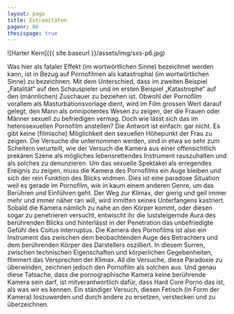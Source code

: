 ```yaml
---
layout: page
title: Extremitäten
pagenr: 06
thesispage: true
---
```

![Harter Kern]({{ site.baseurl }}/assets/img/sxs-p6.jpg)

Was hier als fataler Effekt (im wortwörtlichen Sinne) bezeichnet werden kann, ist in Bezug auf Pornofilmen als katastrophal (im wortwörtlichen Sinne) zu bezeichnen. Mit dem Unterschied, dass im zweiten Beispiel „Fatalität“ auf den Schauspieler und im ersten Beispiel „Katastrophe“ auf den (männlichen) Zuschauer zu beziehen ist. Obwohl der Pornofilm vorallem als Masturbationsvorlage dient, wird im Film grossen Wert darauf gelegt, den Mann als omnipotentes Wesen zu zeigen, der die Frauen oder Männer sexuell zu befriedigen vermag. Doch wie lässt sich das im heterosexuellen Pornofilm anstellen? Die Antwort ist einfach: gar nicht. Es gibt keine (filmische) Möglichkeit den sexuellen Höhepunkt der Frau zu zeigen. Die Versuche die unternommen werden, sind in etwa so sehr zum Scheitern verurteilt, wie der Versuch die Kamera aus einer offensichtlich prekären Szene als mögliches lebensrettendes Instrument rauszuhalten und als solches zu denunzieren. Um das sexuelle Spektakel als erregendes Ereignis zu zeigen, muss die Kamera des Pornofilms ein Auge bleiben und sich der rein Funktion des Blicks widmen. Dies ist eine paradoxe Situation weil es gerade im Pornofilm, wie in kaum einem anderen Genre, um das Berühren und Einführen geht. Der Weg zur Klimax, der gierig und geil immer mehr und immer näher ran will, wird inmitten seines Unterfangens kastriert. Sobald die Kamera nämlich zu nahe an den Körper kommt, oder diesen sogar zu penetrieren versucht, entwischt ihr die luststeigernde Aura des berührenden Blicks und hinterlässt in der Penetration das unbefriedigte Gefühl des Coitus interruptus. Die Kamera des Pornofilms ist also ein Instrument das zwischen dem beobachtenden Auge des Betrachters und dem berührenden Körper des Darstellers oszilliert. In diesem Surren, zwischen technischen Eigenschaften und körperlichen Gegebenheiten, flimmert das Versprechen der Klimax. All die Versuche, diese Paradoxie zu überwinden, zeichnen jedoch den Pornofilm als solchen aus. Und genau diese Tatsache, dass die pornographische Kamera keine berührende Kamera sein darf, ist mitverantwortlich dafür, dass Hard Core Porno das ist, als was wir es kennen. Ein ständiger Versuch, diesen Fetisch (in Form der Kamera) loszuwerden und durch andere zu ersetzen, verstecken und zu überzeichnen.
